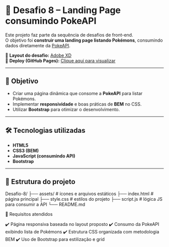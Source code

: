 # 🚀 Desafio 8 – Landing Page consumindo PokeAPI

Este projeto faz parte da sequência de desafios de front-end.  
O objetivo foi **construir uma landing page listando Pokémons**, consumindo dados diretamente da [PokeAPI](https://pokeapi.co/).  

🔗 **Layout do desafio:** [Adobe XD](https://xd.adobe.com/view/9189650d-9f06-4bb6-b4ee-f5cb494e5f05-c4da/)  
🔗 **Deploy (GitHub Pages):** [Clique aqui para visualizar](https://deividmesquita.github.io/Desafio-8/)  

---

## 🎯 Objetivo
- Criar uma página dinâmica que consome a **PokeAPI** para listar Pokémons.
- Implementar **responsividade** e boas práticas de **BEM** no CSS.
- Utilizar **Bootstrap** para otimizar o desenvolvimento.

---

## 🛠️ Tecnologias utilizadas
- **HTML5**
- **CSS3 (BEM)**
- **JavaScript (consumindo API)**
- **Bootstrap**

---

## 📂 Estrutura do projeto

Desafio-8/
├── assets/ # ícones e arquivos estáticos
├── index.html # página principal
├── style.css # estilos do projeto
├── script.js # lógica JS para consumir a API
└── README.md

📌 Requisitos atendidos

✔️ Página responsiva baseada no layout proposto
✔️ Consumo da PokeAPI exibindo lista de Pokémons
✔️ Estrutura CSS organizada com metodologia BEM
✔️ Uso de Bootstrap para estilização e grid


